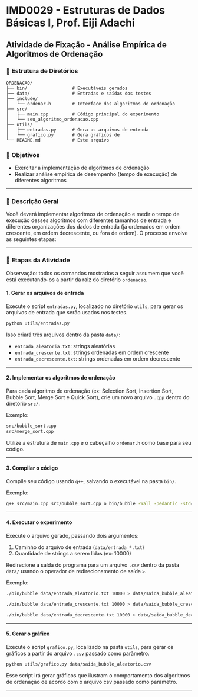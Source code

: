 # IMD0029 - Estruturas de Dados Básicas I, Prof. Eiji Adachi  
## Atividade de Fixação - Análise Empírica de Algoritmos de Ordenação

### 📁 Estrutura de Diretórios

```
ORDENACAO/
├── bin/                 # Executáveis gerados
├── data/                # Entradas e saídas dos testes
├── include/
│   └── ordenar.h        # Interface dos algoritmos de ordenação
├── src/
│   ├── main.cpp         # Código principal do experimento
│   └── seu_algoritmo_ordenacao.cpp
├── utils/
│   ├── entradas.py      # Gera os arquivos de entrada
│   └── grafico.py       # Gera gráficos de
└── README.md            # Este arquivo
```

### 🎯 Objetivos
- Exercitar a implementação de algoritmos de ordenação
- Realizar análise empírica de desempenho (tempo de execução) de diferentes algoritmos

---

### 📝 Descrição Geral

Você deverá implementar algoritmos de ordenação e medir o tempo de execução desses algoritmos com diferentes tamanhos de entrada e diferentes organizações dos dados de entrada (já ordenados em ordem crescente, em ordem decrescente, ou fora de ordem). O processo envolve as seguintes etapas:

---

### 🧪 Etapas da Atividade

Observação: todos os comandos mostrados a seguir assumem que você está executando-os a partir da raiz do diretório `ordenacao`.

#### 1. Gerar os arquivos de entrada

Execute o script `entradas.py`, localizado no diretório `utils`, para gerar os arquivos de entrada que serão usados nos testes.

```bash
python utils/entradas.py
```

Isso criará três arquivos dentro da pasta `data/`:
- `entrada_aleatoria.txt`: strings aleatórias
- `entrada_crescente.txt`: strings ordenadas em ordem crescente
- `entrada_decrescente.txt`: strings ordenadas em ordem decrescente

---

#### 2. Implementar os algoritmos de ordenação

Para cada algoritmo de ordenação (ex: Selection Sort, Insertion Sort, Bubble Sort, Merge Sort e Quick Sort), crie um novo arquivo `.cpp` dentro do diretório `src/`.

Exemplo:
```bash
src/bubble_sort.cpp
src/merge_sort.cpp
```

Utilize a estrutura de `main.cpp` e o cabeçalho `ordenar.h` como base para seu código.

---

#### 3. Compilar o código

Compile seu código usando `g++`, salvando o executável na pasta `bin/`.

Exemplo:
```bash
g++ src/main.cpp src/bubble_sort.cpp o bin/bubble -Wall -pedantic -std=c++17
```

---

#### 4. Executar o experimento

Execute o arquivo gerado, passando dois argumentos:
1. Caminho do arquivo de entrada (`data/entrada_*.txt`)
2. Quantidade de strings a serem lidas (ex: 10000)

Redirecione a saída do programa para um arquivo `.csv` dentro da pasta `data/` usando o operador de redirecionamento de saída `>`.

Exemplo:
```bash
./bin/bubble data/entrada_aleatorio.txt 10000 > data/saida_bubble_aleatorio.csv

./bin/bubble data/entrada_crescente.txt 10000 > data/saida_bubble_crescente.csv

./bin/bubble data/entrada_decrescente.txt 10000 > data/saida_bubble_decrescente.csv
```

---

#### 5. Gerar o gráfico

Execute o script `grafico.py`, localizado na pasta `utils`, para gerar os gráficos a partir do arquivo `.csv` passado como parâmetro.

```bash
python utils/grafico.py data/saida_bubble_aleatorio.csv
```

Esse script irá gerar gráficos que ilustram o comportamento dos algoritmos de ordenação de acordo com o arquivo csv passado como parâmetro.

---